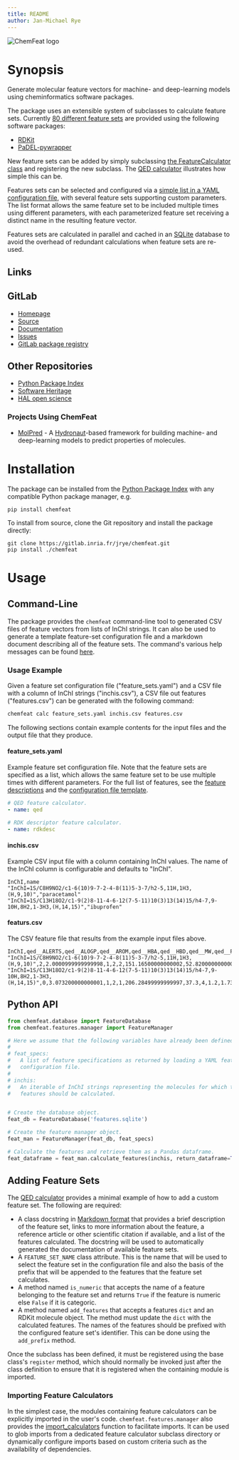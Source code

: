 ```yaml
---
title: README
author: Jan-Michael Rye
---
```


![ChemFeat logo](https://gitlab.inria.fr/jrye/chemfeat/-/raw/main/img/chemfeat_logo.svg)

# Synopsis

Generate molecular feature vectors for machine- and deep-learning models using cheminformatics software packages.

The package uses an extensible system of subclasses to calculate feature sets. Currently [80 different feature sets](https://jrye.gitlabpages.inria.fr/chemfeat/gen_features.html) are provided using the following software packages:

* [RDKit](https://pypi.org/project/rdkit/)
* [PaDEL-pywrapper](https://pypi.org/project/PaDEL-pywrapper/)

New feature sets can be added by simply subclassing [the FeatureCalculator class](https://gitlab.inria.fr/jrye/chemfeat/-/blob/main/src/chemfeat/features/calculator.py) and registering the new subclass. The [QED calculator](https://gitlab.inria.fr/jrye/chemfeat/-/blob/main/src/chemfeat/features/calculators/qed.py) illustrates how simple this can be.

Features sets can be selected and configured via a [simple list in a YAML configuration file](https://jrye.gitlabpages.inria.fr/chemfeat/gen_feature_set_configuration.html), with several feature sets supporting custom parameters. The list format allows the same feature set to be included multiple times using different parameters, with each parameterized feature set receiving a distinct name in the resulting feature vector.

Features sets are calculated in parallel and cached in an [SQLite](https://www.sqlite.org/index.html) database to avoid the overhead of redundant calculations when feature sets are re-used.



## Links

[insert: links]: #

## GitLab

* [Homepage](https://gitlab.inria.fr/jrye/chemfeat)
* [Source](https://gitlab.inria.fr/jrye/chemfeat.git)
* [Documentation](https://jrye.gitlabpages.inria.fr/chemfeat)
* [Issues](https://gitlab.inria.fr/jrye/chemfeat/-/issues)
* [GitLab package registry](https://gitlab.inria.fr/jrye/chemfeat/-/packages)

## Other Repositories

* [Python Package Index](https://pypi.org/project/chemfeat/)
* [Software Heritage](https://archive.softwareheritage.org/browse/origin/?origin_url=https%3A//gitlab.inria.fr/jrye/chemfeat.git)
* [HAL open science](https://hal.science/hal-04248197)

[/insert: links]: #

### Projects Using ChemFeat

* [MolPred](https://gitlab.inria.fr/jrye/molpred) - A [Hydronaut](https://gitlab.inria.fr/jrye/hydronaut)-based framework for building machine- and deep-learning models to predict properties of molecules.



# Installation

The package can be installed from the [Python Package Index](https://pypi.org/project/chemfeat/) with any compatible Python package manager, e.g.

~~~
pip install chemfeat
~~~

To install from source, clone the Git repository and install the package directly:

~~~
git clone https://gitlab.inria.fr/jrye/chemfeat.git
pip install ./chemfeat
~~~


# Usage

## Command-Line

The package provides the `chemfeat` command-line tool to generated CSV files of feature vectors from lists of InChI strings. It can also be used to generate a template feature-set configuration file and a markdown document describing all of the feature sets. The command's various help messages can be found [here](https://jrye.gitlabpages.inria.fr/chemfeat/gen_command_help.html).

### Usage Example

Given a feature set configuration file ("feature_sets.yaml") and a CSV file with a column of InChI strings ("inchis.csv"), a CSV file out features ("features.csv") can be generated with the following command:

~~~sh
chemfeat calc feature_sets.yaml inchis.csv features.csv
~~~

The following sections contain example contents for the input files and the output file that they produce.

#### feature_sets.yaml

Example feature set configuration file. Note that the feature sets are specified as a list, which allows the same feature set to be use multiple times with different parameters. For the full list of features, see the [feature descriptions](https://jrye.gitlabpages.inria.fr/chemfeat/gen_features.html) and the [configuration file template](https://jrye.gitlabpages.inria.fr/chemfeat/gen_feature_set_configuration.html).

~~~yaml
# QED feature calculator.
- name: qed

# RDK descriptor feature calculator.
- name: rdkdesc
~~~

#### inchis.csv

Example CSV input file with a column containing InChI values. The name of the InChI column is configurable and defaults to "InChI".

~~~
InChI,name
"InChI=1S/C8H9NO2/c1-6(10)9-7-2-4-8(11)5-3-7/h2-5,11H,1H3,(H,9,10)","paracetamol"
"InChI=1S/C13H18O2/c1-9(2)8-11-4-6-12(7-5-11)10(3)13(14)15/h4-7,9-10H,8H2,1-3H3,(H,14,15)","ibuprofen"
~~~

#### featurs.csv

The CSV feature file that results from the example input files above.

~~~
InChI,qed__ALERTS,qed__ALOGP,qed__AROM,qed__HBA,qed__HBD,qed__MW,qed__PSA,qed__ROTB,rdkdesc__FpDensityMorgan1,rdkdesc__FpDensityMorgan2,rdkdesc__FpDensityMorgan3,rdkdesc__MaxAbsPartialCharge,rdkdesc__MaxPartialCharge,rdkdesc__MinAbsPartialCharge,rdkdesc__MinPartialCharge,rdkdesc__NumRadicalElectrons,rdkdesc__NumValenceElectrons
"InChI=1S/C8H9NO2/c1-6(10)9-7-2-4-8(11)5-3-7/h2-5,11H,1H3,(H,9,10)",2,2.0000999999999998,1,2,2,151.16500000000002,52.82000000000001,1,1.2727272727272727,1.8181818181818181,2.272727272727273,0.5079642937129114,0.18214293782620056,0.18214293782620056,-0.5079642937129114,0,58
"InChI=1S/C13H18O2/c1-9(2)8-11-4-6-12(7-5-11)10(3)13(14)15/h4-7,9-10H,8H2,1-3H3,(H,14,15)",0,3.073200000000001,1,2,1,206.28499999999997,37.3,4,1.2,1.7333333333333334,2.1333333333333333,0.4807885019257389,0.3101853515323108,0.3101853515323108,-0.4807885019257389,0,82
~~~


## Python API

~~~python
from chemfeat.database import FeatureDatabase
from chemfeat.features.manager import FeatureManager

# Here we assume that the following variables have already been defined:
# 
# feat_specs:
#   A list of feature specifications as returned by loading a YAML feature-set
#   configuration file.
#
# inchis:
#   An iterable of InChI strings representing the molecules for which the
#   features should be calculated.


# Create the database object.
feat_db = FeatureDatabase('features.sqlite')

# Create the feature manager object.
feat_man = FeatureManager(feat_db, feat_specs)

# Calculate the features and retrieve them as a Pandas dataframe.
feat_dataframe = feat_man.calculate_features(inchis, return_dataframe=True)
~~~

## Adding Feature Sets

The [QED calculator](https://gitlab.inria.fr/jrye/chemfeat/-/blob/main/src/chemfeat/features/calculators/qed.py) provides a minimal example of how to add a custom feature set. The following are required:

* A class docstring in [Markdown format](https://en.wikipedia.org/wiki/Markdown) that provides a brief description of the feature set, links to more information about the feature, a reference article or other scientific citation if available, and a list of the features calculated. The docstring will be used to automatically generated the documentation of available feature sets.
* A `FEATURE_SET_NAME` class attribute. This is the name that will be used to select the feature set in the configuration file and also the basis of the prefix that will be appended to the features that the feature set calculates.
* A method named `is_numeric` that accepts the name of a feature belonging to the feature set and returns `True` if the feature is numeric else `False` if it is categoric.
* A method named `add_features` that accepts a features `dict` and an RDKit molecule object. The method must update the `dict` with the calculated features. The names of the features should be prefixed with the configured feature set's identifier. This can be done using the `add_prefix` method.

Once the subclass has been defined, it must be registered using the base class's `register` method, which should normally be invoked just after the class definition to ensure that it is registered when the containing module is imported.

### Importing Feature Calculators

In the simplest case, the modules containing feature calculators can be explicitly imported in the user's code. `chemfeat.features.manager` also provides the [import_calculators](https://jrye.gitlabpages.inria.fr/chemfeat/chemfeat.features.html#chemfeat.features.manager.import_calculators) function to facilitate imports. It can be used to glob imports from a dedicated feature calculator subclass directory or dynamically configure imports based on custom criteria such as the availability of dependencies.
